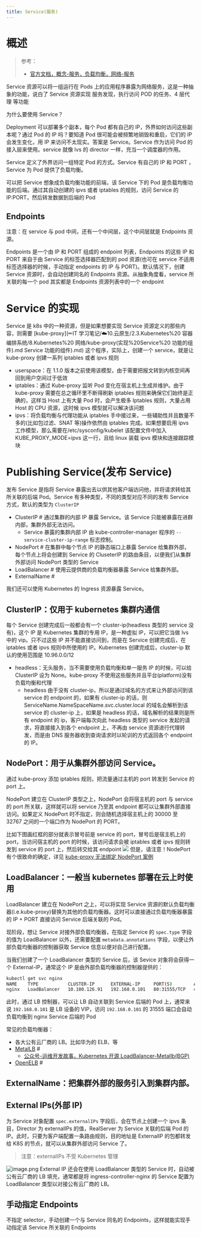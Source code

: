 ```yaml
---
title: Service(服务)
---
```


# 概述

> 参考：
> - [官方文档，概念-服务，负载均衡，网络-服务](https://kubernetes.io/docs/concepts/services-networking/service/)

Service 资源可以将一组运行在 Pods 上的应用程序暴露为网络服务，这是一种抽象的功能，说白了 Service 资源实现 服务发现，执行访问 POD 的任务、4 层代理 等功能

为什么要使用 Service？

Deployment 可以部署多个副本，每个 Pod 都有自己的 IP，外界如何访问这些副本呢？通过 Pod 的 IP 吗？要知道 Pod 很可能会被频繁地销毁和重启，它们的 IP 会发生变化，用 IP 来访问不太现实。答案是 Service。Service 作为访问 Pod 的接入层来使用。service 就像 lvs 的 director 一样，充当一个调度器的作用。

Service 定义了外界访问一组特定 Pod 的方式。Service 有自己的 IP 和 PORT ，Service 为 Pod 提供了负载均衡。

可以把 Service 想象成负载均衡功能的前端，该 Service 下的 Pod 是负载均衡功能的后端。通过其自动创建的 ipvs 或者 iptables 的规则，访问 Service 的 IP:PORT，然后转发数据到后端的 Pod

## Endpoints

注意：在 service 与 pod 中间，还有一个中间层，这个中间层就是 Endpoints 资源。

Endpoints 是一个由 IP 和 PORT 组成的 endpoint 列表，Endpoints 的这些 IP 和 PORT 来自于由 Service 的标签选择器匹配到的 pod 资源(也可在 service 不适用标签选择器的时候，手动指定 endpoints 的 IP 与 PORT)。默认情况下，创建 Service 资源时，会自动创建同名的 Endpoints 资源。从抽象角度看，service 所关联的每一个 pod 其实都是 Endpoints 资源列表中的一个 endpoint

# Service 的实现

Service 是 k8s 中的一种资源，但是如果想要实现 Service 资源定义的那些内容，则需要 [kube-proxy](✏IT 学习笔记/☁️10.云原生/2.3.Kubernetes%20 容器编排系统/8.Kubernetes%20 网络/kube-proxy(实现%20Service%20 功能的组件).md Service 功能的组件).md) 这个程序，实际上，创建一个 service，就是让 kube-proxy 创建一系列 iptables 或者 ipvs 规则

- userspace：在 1.1.0 版本之前使用该模型，由于需要把报文转到内核空间再回到用户空间过于低效
- iptables：通过 Kube-proxy 监听 Pod 变化在宿主机上生成并维护。由于 kube-proxy 需要在总之循环里不断得刷新 iptables 规则来确保它们始终是正确的，这样当 Host 上有大量 Pod 时，会产生极多 Iptables 规则，大量占用 Host 的 CPU 资源，这时候 ipvs 模型就可以解决该问题
- ipvs：将负载均衡与代理功能从 iptables 手中接过来，一些辅助性并且数量不多的(比如包过滤、SNAT 等)操作依然由 iptables 完成。如果想要启用 ipvs 工作模型，那么需要在/etc/sysconfig/kubelet 该配置文件中加入 KUBE_PROXY_MODE=ipvs 这一行，且给 linux 装载 ipvs 模块和连接跟踪模块

# Publishing Service(发布 Service)

发布 Service 是指将 Service 暴露出去以供其他客户端访问他，并将请求转给其所关联的后端 Pod。Service 有多种类型，不同的类型对应不同的发布 Service 方式，默认的类型为 `ClusterIP`

- ClusterIP # 通过集群的内部 IP 暴露 Service。该 Service 只能被暴露在进群内部，集群外部无法访问。
  - Service 暴露的集群内部 IP 由 kube-controller-manager 程序的 `--service-cluster-ip-range` 标志控制。
- NodePort # 在集群中每个节点 IP 的静态端口上暴露 Service 给集群外部，每个节点上将会创建到 Service 的 CluseterIP 的路由条目，以便我们从集群外部访问 NodePort 类型的 Service
- LoadBalancer # 使用云提供商的负载均衡器暴露 Service 给集群外部。
- ExternalName #

我们还可以使用 Kubernetes 的 Ingress 资源暴露 Service。

## ClusterIP：仅用于 kubernetes 集群内通信

每个 Service 创建完成后一般都会有一个 cluster-ip(headless 类型的 service 没有)，这个 IP 是 Kubernetes 集群的专用 IP，是一种虚拟 IP，可以把它当做 lvs 中的 vip。只不过这些 IP 并不能直接访问到，而是在 Service 创建完成后，在 iptables 或者 ipvs 规则中所使用的 IP。Kubernetes 创建完成后，cluster-ip 默认的使用范围是 10.96.0.0/12

- headless：无头服务，当不需要使用负载均衡和单一服务 IP 的时候，可以给 ClusterIP 设为 None。kube-proxy 不使用这些服务并且平台(platform)没有负载均衡和代理
  - headless 由于没有 cluster-ip，所以是通过域名的方式来让外部访问到该 service 的 endpoint 的，如果有 cluster-ip 的话，则 ServiceName.NameSpaceName.svc.cluster.local 的域名会解析到该 service 的 cluster-ip 上，如果是 headless 的话，域名解析的结果则是所有 endpoint 的 ip，客户端每次向此 headless 类型的 service 发起的请求，将直接接入到各个 endpoint 上，不再由 service 资源进行代理转发，而是由 DNS 服务器收到查询请求时以轮训的方式返回各个 endpoint 的 IP。

## NodePort：用于从集群外部访问 Service。

通过 kube-proxy 添加 iptables 规则，把流量通过主机的 port 转发到 Service 的 port 上。

NodePort 建立在 ClusterIP 类型之上，NodePort 会将宿主机的 port 与 service 的 port 所关联，这样就可以将 service 乃至其 endpoint 都可以让集群外部直接访问。如果定义 NodePort 时不指定，则会随机选择宿主机上的 30000 至 32767 之间的一个端口作为 NodePort 的 PORT。

比如下图画红框的部分就表示冒号前是 service 的 port，冒号后是宿主机上的 port，当访问宿主机的 port 的时候，该访问请求会被 iptables 或者 ipvs 规则转发到 service 的 port 上，然后转交给其 endpoint
![](https://notes-learning.oss-cn-beijing.aliyuncs.com/fd3b0g/1616118462642-7b49b026-38af-4641-84db-d58f9cbfbed8.jpeg)
但是，请注意！NodePort 有个很致命的确定，详见 [kube-proxy 无法绑定 NodePort 案例](https://www.yuque.com/go/doc/44843491)

## LoadBalancer：一般当 kubernetes 部署在云上时使用

LoadBalancer 建立在 NodePort 之上，可以将实现 Service 资源的默认负载均衡器(i.e.kube-proxy)替换为其他的负载均衡器。这时可以直接通过负载均衡器暴露的 IP + PORT 直接访问 Service 后端关联的 Pod。

现阶段，想让 Service 对接外部负载均衡器，在指定 Service 的 `spec.type` 字段的值为 LoadBalancer 以外，还需要配置 `metadata.annotations` 字段，以便让外部负载均衡器的控制器获取 Service 信息以便对自己进行配置。

当我们创建了一个 LoadBalancer 类型的 Service 后，该 Sevice 对象将会获得一个 External-IP，通常这个 IP 是由外部负载均衡器的控制器提供的：

```bash
kubectl get svc nginx
NAME    TYPE           CLUSTER-IP      EXTERNAL-IP     PORT(S)        AGE
nginx   LoadBalancer   10.100.126.91   192.168.0.101   80:31555/TCP   4s
```

此时，通过 LB 控制器，可以让 LB 自动关联到 Service 后端的 Pod 上，通常来说 `192.168.0.101` 是 LB 设备的 VIP，访问 `192.168.0.101` 的 31555 端口会自动负载均衡到 nginx Service 后端的 Pod

常见的负载均衡器：

- 各大公有云厂商的 LB。比如华为的 ELB、等
- [MetalLB](https://github.com/metallb/metallb) #
  - [公众号-运维开发故事，Kubernetes 开源 LoadBalancer-Metallb(BGP)](https://mp.weixin.qq.com/s/BY6hrLjaWfPYJzYmpbl1fQ)
- [OpenELB](https://github.com/openelb/openelb) #

## ExternalName：把集群外部的服务引入到集群内部。

## External IPs(外部 IP)

为 Service 对象配置 `spec.externalIPs` 字段后，会在节点上创建一个 ipvs 条目，Director 为 externalIPs 的值，RealServer 为 Service 关联的后端 Pod 的 IP。此时，只要为客户端配置一条路由规则，目的地址是 ExternalIP 的包都转发给 K8S 的节点，就可以从集群外部访问 Service 了。

> 注意：externalIPs 不受 Kubernetes 管理

![image.png](https://notes-learning.oss-cn-beijing.aliyuncs.com/fd3b0g/1649947301381-c990dbc0-9232-4171-ac34-905219da5d8a.png)
External IP 还会在使用 LoadBalancer 类型的 Service 时，自动被公有云厂商的 LB 填充，通常都是将 ingress-controller-nginx 的 Service 配置为 LoadBalancer 类型以对接公有云厂商的 LB。

## 手动指定 Endpoints

不指定 selector，手动创建一个与 Service 同名的 Endpoints，这样就能实现手动指定该 Service 所关联的 Endpoints
